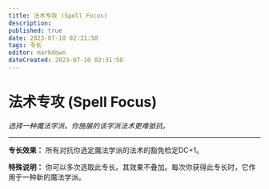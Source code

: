 ```yaml
---
title: 法术专攻 (Spell Focus)
description: 
published: true
date: 2023-07-10 02:31:50
tags: 专长
editor: markdown
dateCreated: 2023-07-10 02:31:50
---
```


# 法术专攻 (Spell Focus)

_选择一种魔法学派。你施展的该学派法术更难抵抗。_

* * *

**专长效果：** 所有对抗你选定魔法学派的法术的豁免检定DC+1。

**特殊说明：** 你可以多次选取此专长。其效果不叠加。每次你获得此专长时，它作用于一种新的魔法学派。

